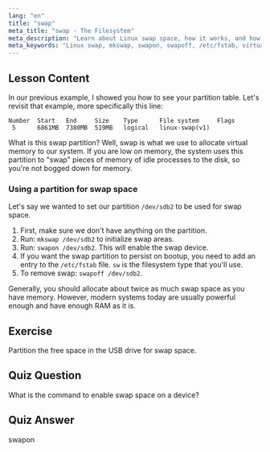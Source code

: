 ```yaml
---
lang: "en"
title: "swap"
meta_title: "swap - The Filesystem"
meta_description: "Learn about Linux swap space, how it works, and how to create and manage swap partitions. Optimize your system's memory usage with this guide!"
meta_keywords: "Linux swap, mkswap, swapon, swapoff, /etc/fstab, virtual memory, Linux beginner, Linux tutorial"
---
```


## Lesson Content

In our previous example, I showed you how to see your partition table. Let's revisit that example, more specifically this line:

```
Number  Start   End     Size    Type      File system     Flags
 5      6861MB  7380MB  519MB   logical   linux-swap(v1)
```

What is this swap partition? Well, swap is what we use to allocate virtual memory to our system. If you are low on memory, the system uses this partition to "swap" pieces of memory of idle processes to the disk, so you're not bogged down for memory.

### Using a partition for swap space

Let's say we wanted to set our partition `/dev/sdb2` to be used for swap space.

1. First, make sure we don't have anything on the partition.
2. Run: `mkswap /dev/sdb2` to initialize swap areas.
3. Run: `swapon /dev/sdb2`. This will enable the swap device.
4. If you want the swap partition to persist on bootup, you need to add an entry to the `/etc/fstab` file. `sw` is the filesystem type that you'll use.
5. To remove swap: `swapoff /dev/sdb2`.

Generally, you should allocate about twice as much swap space as you have memory. However, modern systems today are usually powerful enough and have enough RAM as it is.

## Exercise

Partition the free space in the USB drive for swap space.

## Quiz Question

What is the command to enable swap space on a device?

## Quiz Answer

swapon
